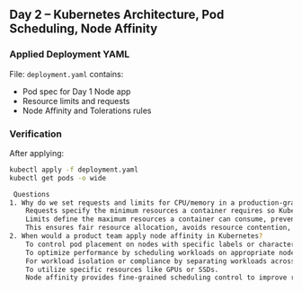 ## Day 2 – Kubernetes Architecture, Pod Scheduling, Node Affinity

###  Applied Deployment YAML

File: `deployment.yaml` contains:
- Pod spec for Day 1 Node app
- Resource limits and requests
- Node Affinity and Tolerations rules

###  Verification

After applying:

```bash
kubectl apply -f deployment.yaml
kubectl get pods -o wide

 Questions
1. Why do we set requests and limits for CPU/memory in a production-grade product?
    Requests specify the minimum resources a container requires so Kubernetes can schedule it on a suitable node.
    Limits define the maximum resources a container can consume, preventing it from starving other workloads.
    This ensures fair resource allocation, avoids resource contention, and maintains cluster stability and performance.
2. When would a product team apply node affinity in Kubernetes?
    To control pod placement on nodes with specific labels or characteristics (e.g., hardware type, location).
    To optimize performance by scheduling workloads on appropriate nodes.
    For workload isolation or compliance by separating workloads across different nodes.
    To utilize specific resources like GPUs or SSDs.
    Node affinity provides fine-grained scheduling control to improve reliability and efficiency.
